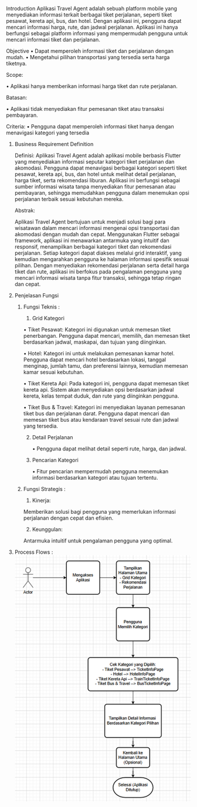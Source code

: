 Introduction
Aplikasi Travel Agent adalah sebuah platform mobile yang menyediakan informasi terkait berbagai tiket perjalanan, seperti tiket pesawat, kereta api, bus, dan hotel. Dengan aplikasi ini, pengguna dapat mencari informasi harga, rute, dan jadwal perjalanan. Aplikasi ini hanya berfungsi sebagai platform informasi yang mempermudah pengguna untuk mencari informasi tiket dan perjalanan.

Objective
•	Dapat memperoleh informasi tiket dan perjalanan dengan mudah.
•	Mengetahui pilihan transportasi yang tersedia serta harga tiketnya.

Scope:

•	Aplikasi hanya memberikan informasi harga tiket dan rute perjalanan.

Batasan:

•	Aplikasi tidak menyediakan fitur pemesanan tiket atau transaksi pembayaran.

Criteria:
•	Pengguna dapat memperoleh informasi tiket hanya dengan menavigasi kategori yang tersedia

1.	Business Requirement Definition

    Definisi:
    Aplikasi Travel Agent adalah aplikasi mobile berbasis Flutter yang menyediakan informasi seputar kategori tiket perjalanan dan akomodasi. Pengguna dapat menavigasi berbagai kategori seperti tiket pesawat, kereta api, bus, dan hotel untuk melihat detail perjalanan, harga tiket, serta rekomendasi liburan. Aplikasi ini berfungsi sebagai sumber informasi wisata tanpa menyediakan fitur pemesanan atau pembayaran, sehingga memudahkan pengguna dalam menemukan opsi perjalanan terbaik sesuai kebutuhan mereka.

    Abstrak:

    Aplikasi Travel Agent bertujuan untuk menjadi solusi bagi para wisatawan dalam mencari informasi mengenai opsi transportasi dan akomodasi dengan mudah dan cepat. Menggunakan Flutter sebagai framework, aplikasi ini menawarkan antarmuka yang intuitif dan responsif, menampilkan berbagai kategori tiket dan rekomendasi perjalanan. Setiap kategori dapat diakses melalui grid interaktif, yang kemudian mengarahkan pengguna ke halaman informasi spesifik sesuai pilihan. Dengan menyediakan rekomendasi perjalanan serta detail harga tiket dan rute, aplikasi ini berfokus pada pengalaman pengguna yang mencari informasi wisata tanpa fitur transaksi, sehingga tetap ringan dan cepat.

2.	Penjelasan Fungsi
    1. Fungsi Teknis :
        1.	Grid Kategori

        •	Tiket Pesawat: Kategori ini digunakan untuk memesan tiket penerbangan. Pengguna dapat mencari, memilih, dan memesan tiket berdasarkan jadwal, maskapai, dan tujuan yang diinginkan.

        •	Hotel: Kategori ini untuk melakukan pemesanan kamar hotel. Pengguna dapat mencari hotel berdasarkan lokasi, tanggal menginap, jumlah tamu, dan preferensi lainnya, kemudian memesan kamar sesuai kebutuhan.

        •	Tiket Kereta Api: Pada kategori ini, pengguna dapat memesan tiket kereta api. Sistem akan menyediakan opsi berdasarkan jadwal kereta, kelas tempat duduk, dan rute yang diinginkan pengguna.

        •	Tiket Bus & Travel: Kategori ini menyediakan layanan pemesanan tiket bus dan perjalanan darat. Pengguna dapat mencari dan memesan tiket bus atau kendaraan travel sesuai rute dan jadwal yang tersedia.

        2.	Detail Perjalanan

            •	Pengguna dapat melihat detail seperti rute, harga, dan jadwal.

        3.	Pencarian Kategori

            •	Fitur pencarian mempermudah pengguna menemukan informasi berdasarkan kategori atau tujuan tertentu.

    2. Fungsi Strategis :
        1.	Kinerja:

        Memberikan solusi bagi pengguna yang memerlukan informasi perjalanan dengan cepat dan efisien.
        
        2.	Keunggulan:

        Antarmuka intuitif untuk pengalaman pengguna yang optimal.

3. Process Flows :
![Process Flow Mobile App Travel Agen](assets/images/image.png)


